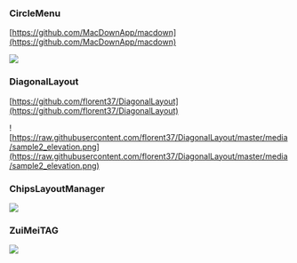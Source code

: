 
###  CircleMenu  ###

[https://github.com/MacDownApp/macdown](https://github.com/MacDownApp/macdown)

![](https://github.com/Hitomis/CircleMenu/blob/master/preview/circle_menu.gif)

### DiagonalLayout
[https://github.com/florent37/DiagonalLayout](https://github.com/florent37/DiagonalLayout)

![https://raw.githubusercontent.com/florent37/DiagonalLayout/master/media/sample2_elevation.png](https://raw.githubusercontent.com/florent37/DiagonalLayout/master/media/sample2_elevation.png)



### ChipsLayoutManager

[](https://github.com/BelooS/ChipsLayoutManager)

![](https://github.com/BelooS/ChipsLayoutManager/raw/master/images/demo.gif)


### ZuiMeiTAG 
[](https://github.com/huage2580/ZuiMeiTAG)

![](https://github.com/huage2580/ZuiMeiTAG/raw/master/hello.gif)





